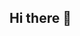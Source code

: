 ## Hi there 👋

<!--# I'm Mukthanand Reddy M

🎓 Final Year B.Tech Computer Science Student at ICFAI Tech, Hyderabad (2026)  
💻 Passionate about **software development**, **cloud**, **data science**, and **AI**     
🚀 Continuously improving my skills by building real-world applications 
📌 Open to development internships and full-time opportunities  

## 🛠️ Tech Stack
- **Languages**: Python, JavaScript, Java, C
- **Frontend**: React.js, Tailwind CSS, ShadCN/UI
- **Backend**: Flask, Node.js
- **Database**: PostgreSQL, MySql
- **Cloud**: AWS(Fundamentals)
- **Tools**: Git, GitHub, VS Code


## 🔗 Connect with me
- 📧 Email: mukthanandreddy21@gmail.com  
- 💼 [LinkedIn](https://www.linkedin.com/in/mukthanandreddy21) 

---

Thanks for visiting my profile!
